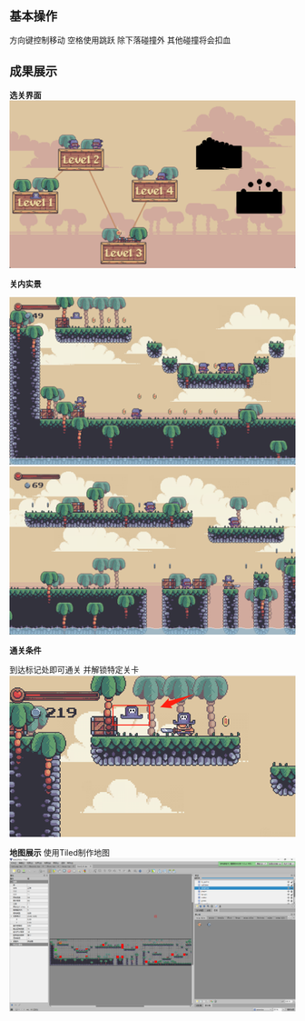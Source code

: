## 基本操作
方向键控制移动 空格使用跳跃 
除下落碰撞外 其他碰撞将会扣血
## 成果展示
**选关界面**
![img.png](img.png)

**关内实景**

![img_1.png](img_1.png)
![img_2.png](img_2.png)

**通关条件**

到达标记处即可通关 并解锁特定关卡
![img_3.png](img_3.png)

**地图展示**
使用Tiled制作地图
![img_4.png](img_4.png)